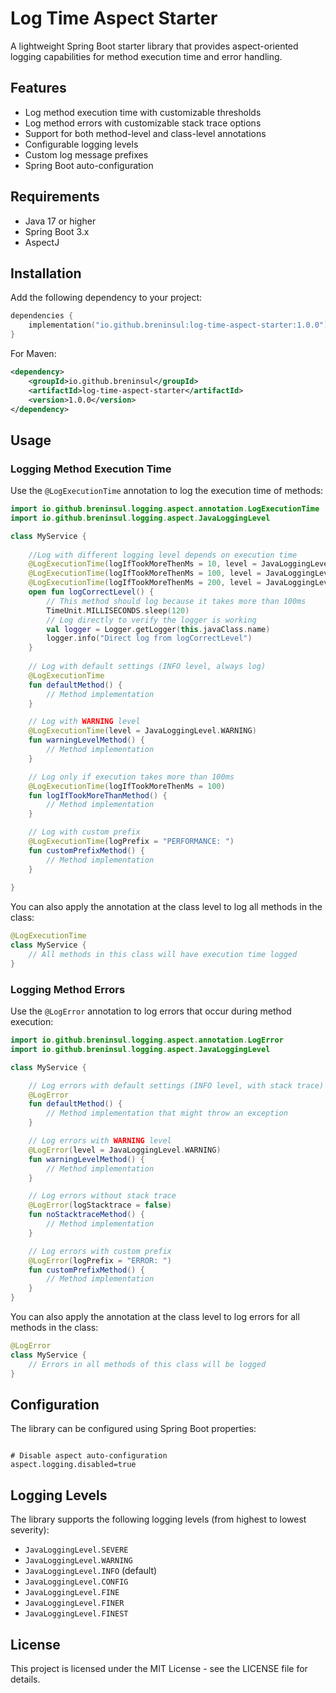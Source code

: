 # Log Time Aspect Starter

A lightweight Spring Boot starter library that provides aspect-oriented logging capabilities for method execution time and error handling.

## Features

- Log method execution time with customizable thresholds
- Log method errors with customizable stack trace options
- Support for both method-level and class-level annotations
- Configurable logging levels
- Custom log message prefixes
- Spring Boot auto-configuration

## Requirements

- Java 17 or higher
- Spring Boot 3.x
- AspectJ

## Installation

Add the following dependency to your project:

```kotlin
dependencies {
    implementation("io.github.breninsul:log-time-aspect-starter:1.0.0")
}
```

For Maven:

```xml
<dependency>
    <groupId>io.github.breninsul</groupId>
    <artifactId>log-time-aspect-starter</artifactId>
    <version>1.0.0</version>
</dependency>
```

## Usage

### Logging Method Execution Time

Use the `@LogExecutionTime` annotation to log the execution time of methods:

```kotlin
import io.github.breninsul.logging.aspect.annotation.LogExecutionTime
import io.github.breninsul.logging.aspect.JavaLoggingLevel

class MyService {
    
    //Log with different logging level depends on execution time
    @LogExecutionTime(logIfTookMoreThenMs = 10, level = JavaLoggingLevel.FINE)
    @LogExecutionTime(logIfTookMoreThenMs = 100, level = JavaLoggingLevel.INFO)
    @LogExecutionTime(logIfTookMoreThenMs = 200, level = JavaLoggingLevel.WARNING)
    open fun logCorrectLevel() {
        // This method should log because it takes more than 100ms
        TimeUnit.MILLISECONDS.sleep(120)
        // Log directly to verify the logger is working
        val logger = Logger.getLogger(this.javaClass.name)
        logger.info("Direct log from logCorrectLevel")
    }
    
    // Log with default settings (INFO level, always log)
    @LogExecutionTime
    fun defaultMethod() {
        // Method implementation
    }

    // Log with WARNING level
    @LogExecutionTime(level = JavaLoggingLevel.WARNING)
    fun warningLevelMethod() {
        // Method implementation
    }

    // Log only if execution takes more than 100ms
    @LogExecutionTime(logIfTookMoreThenMs = 100)
    fun logIfTookMoreThanMethod() {
        // Method implementation
    }

    // Log with custom prefix
    @LogExecutionTime(logPrefix = "PERFORMANCE: ")
    fun customPrefixMethod() {
        // Method implementation
    }
    
}
```

You can also apply the annotation at the class level to log all methods in the class:

```kotlin
@LogExecutionTime
class MyService {
    // All methods in this class will have execution time logged
}
```

### Logging Method Errors

Use the `@LogError` annotation to log errors that occur during method execution:

```kotlin
import io.github.breninsul.logging.aspect.annotation.LogError
import io.github.breninsul.logging.aspect.JavaLoggingLevel

class MyService {

    // Log errors with default settings (INFO level, with stack trace)
    @LogError
    fun defaultMethod() {
        // Method implementation that might throw an exception
    }

    // Log errors with WARNING level
    @LogError(level = JavaLoggingLevel.WARNING)
    fun warningLevelMethod() {
        // Method implementation
    }

    // Log errors without stack trace
    @LogError(logStacktrace = false)
    fun noStacktraceMethod() {
        // Method implementation
    }

    // Log errors with custom prefix
    @LogError(logPrefix = "ERROR: ")
    fun customPrefixMethod() {
        // Method implementation
    }
}
```

You can also apply the annotation at the class level to log errors for all methods in the class:

```kotlin
@LogError
class MyService {
    // Errors in all methods of this class will be logged
}
```

## Configuration

The library can be configured using Spring Boot properties:

```properties

# Disable aspect auto-configuration
aspect.logging.disabled=true
```

## Logging Levels

The library supports the following logging levels (from highest to lowest severity):

- `JavaLoggingLevel.SEVERE`
- `JavaLoggingLevel.WARNING`
- `JavaLoggingLevel.INFO` (default)
- `JavaLoggingLevel.CONFIG`
- `JavaLoggingLevel.FINE`
- `JavaLoggingLevel.FINER`
- `JavaLoggingLevel.FINEST`

## License

This project is licensed under the MIT License - see the LICENSE file for details.
